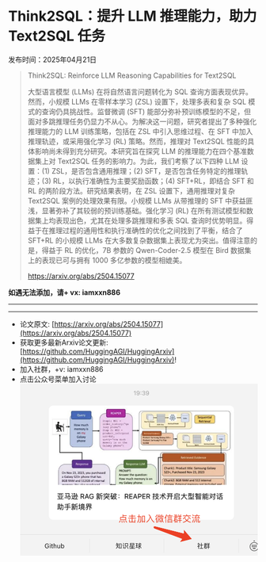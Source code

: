 # Think2SQL：提升 LLM 推理能力，助力 Text2SQL 任务
发布时间：2025年04月21日


> Think2SQL: Reinforce LLM Reasoning Capabilities for Text2SQL
>
> 大型语言模型 (LLMs) 在将自然语言问题转化为 SQL 查询方面表现优异。然而，小规模 LLMs 在零样本学习 (ZSL) 设置下，处理多表和复杂 SQL 模式的查询仍具挑战性。监督微调 (SFT) 能部分弥补预训练模型的不足，但面对多跳推理任务仍显力不从心。为解决这一问题，研究者提出了多种强化推理能力的 LLM 训练策略，包括在 ZSL 中引入思维过程、在 SFT 中加入推理轨迹，或采用强化学习 (RL) 策略。然而，推理对 Text2SQL 性能的具体影响尚未得到充分研究。本研究旨在探究 LLM 的推理能力在四个基准数据集上对 Text2SQL 任务的影响力。为此，我们考察了以下四种 LLM 设置：(1) ZSL，是否包含通用推理；(2) SFT，是否包含任务特定的推理轨迹；(3) RL，以执行准确性为主要奖励函数；(4) SFT+RL，即结合 SFT 和 RL 的两阶段方法。研究结果表明，在 ZSL 设置下，通用推理对复杂 Text2SQL 案例的处理效果有限。小规模 LLMs 从带推理的 SFT 中获益匪浅，显著弥补了其较弱的预训练基础。强化学习 (RL) 在所有测试模型和数据集上均表现出色，尤其在处理多跳推理和多表 SQL 查询时优势明显。得益于在推理过程的通用性和执行准确性的优化之间找到了平衡，结合了 SFT+RL 的小规模 LLMs 在大多数复杂数据集上表现尤为突出。值得注意的是，得益于 RL 的优化，7B 参数的 Qwen-Coder-2.5 模型在 Bird 数据集上的表现已可与拥有 1000 多亿参数的模型相媲美。
>
> https://arxiv.org/abs/2504.15077

**如遇无法添加，请+ vx: iamxxn886**
<hr />


<hr />

- 论文原文: [https://arxiv.org/abs/2504.15077](https://arxiv.org/abs/2504.15077)
- 获取更多最新Arxiv论文更新: [https://github.com/HuggingAGI/HuggingArxiv](https://github.com/HuggingAGI/HuggingArxiv)!
- 加入社群，+v: iamxxn886
- 点击公众号菜单加入讨论
![](https://raw.githubusercontent.com/HuggingAGI/wx_assets/main/2024/07/31/1722434818326-94339e92-22f1-4472-9d27-fed232f70b5d.jpeg)